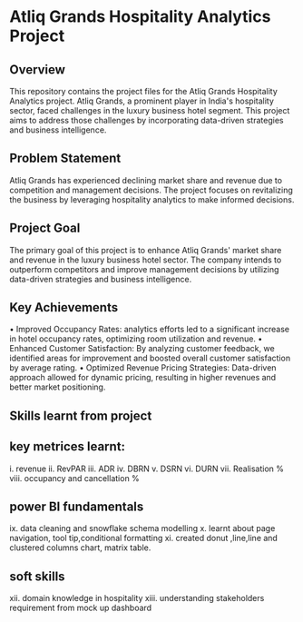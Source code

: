 # Atliq Grands Hospitality Analytics Project

## Overview
This repository contains the project files for the Atliq Grands Hospitality Analytics project. Atliq Grands, a prominent player in India's hospitality sector, faced challenges in the luxury business hotel segment. This project aims to address those challenges by incorporating data-driven strategies and business intelligence.

## Problem Statement
Atliq Grands has experienced declining market share and revenue due to competition and management decisions. The project focuses on revitalizing the business by leveraging hospitality analytics to make informed decisions.

## Project Goal
The primary goal of this project is to enhance Atliq Grands' market share and revenue in the luxury business hotel sector. The company intends to outperform competitors and improve management decisions by utilizing data-driven strategies and business intelligence.

## Key Achievements
•	Improved Occupancy Rates: analytics efforts led to a significant increase in hotel occupancy rates, optimizing room utilization and revenue.
•	Enhanced Customer Satisfaction: By analyzing customer feedback, we identified areas for improvement and boosted overall customer satisfaction by average rating.
•	Optimized Revenue Pricing Strategies: Data-driven approach allowed for dynamic pricing, resulting in higher revenues and better market positioning.

## Skills learnt from project

## key metrices learnt:
i.	revenue
ii.	RevPAR
iii.	ADR
iv.	DBRN
v.	DSRN
vi.	DURN
vii.	Realisation %
viii.	occupancy and cancellation %

## power BI fundamentals
ix.	data cleaning and snowflake schema modelling
x.	learnt about page navigation, tool tip,conditional formatting
xi.	created donut ,line,line and clustered columns chart, matrix table.

## soft skills
xii.	domain knowledge in hospitality
xiii.	understanding stakeholders requirement from mock up dashboard


